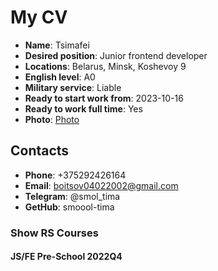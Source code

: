 # My CV
- **Name**: Tsimafei
- **Desired position**: Junior frontend developer
- **Locations**: Belarus, Minsk, Koshevoy 9
- **English level**: A0
- **Military service**: Liable
- **Ready to start work from**: 2023-10-16
- **Ready to work full time**: Yes
- **Photo**: [Photo](https://drive.google.com/file/d/1-XFpcHg-4mErtE6urdllTLyxYQLY5iSM/view?usp=sharing) 
## Contacts
- **Phone**: +375292426164
- **Email**: boitsov04022002@gmail.com
- **Telegram**: @smol_tima
- **GetHub**: smoool-tima
### Show RS Courses
#### JS/FE Pre-School 2022Q4